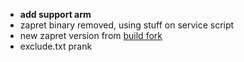- **add support arm**
- zapret binary removed, using stuff on service script
- new zapret version from [build fork](https://github.com/sevcator/zapret/releases/tag/v69.5-08.12.2024)
- exclude.txt prank
